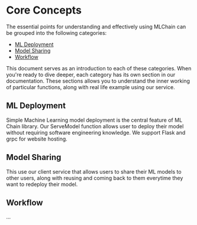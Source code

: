 # Core Concepts

The essential points for understanding and effectively using MLChain can be
grouped into the following categories:

- [ML Deployment](#MlModelDeploy)
- [Model Sharing](#ModelSharing)
- [Workflow](#workflow)

This document serves as an introduction to each of these categories. When
you're ready to dive deeper, each category has its own section in our
documentation. These sections allows you to understand the inner working of particular functions, along with 
real life example using our service.

## ML Deployment
Simple Machine Learning model deployment is the central feature of ML Chain library.
Our ServeModel function allows user to deploy their model without requiring software engineering knowledge.
We support Flask and grpc for website hosting.

## Model Sharing
This use our client service that allows users to share their ML models to other users, along with reusing and coming 
back to them everytime they want to redeploy their model.

## Workflow
...